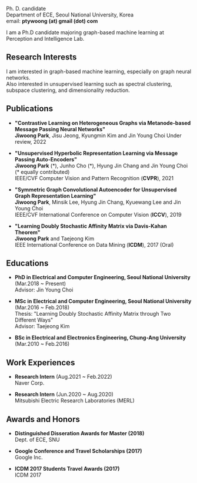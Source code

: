 Ph. D. candidate  
Department of ECE, Seoul National University, Korea  
email: **ptywoong (at) gmail (dot) com**  

I am a Ph.D candidate majoring graph-based machine learning at Perception and Intelligence Lab.

## Research Interests

I am interested in graph-based machine learning, especially on graph neural networks.  
Also interested in unsupervised learning such as spectral clustering, subspace clustering, and dimensionality reduction.

## Publications

* **"Contrastive Learning on Heterogeneous Graphs via Metanode-based Message Passing Neural Networks"**  
**Jiwoong Park**, Jisu Jeong, Kyungmin Kim and Jin Young Choi
Under review, 2022

* **"Unsupervised Hyperbolic Representation Learning via Message Passing Auto-Encoders"**  
**Jiwoong Park** (\*), Junho Cho (\*), Hyung Jin Chang and Jin Young Choi (* equally contributed)  
IEEE/CVF Computer Vision and Pattern Recognition (**CVPR**), 2021

* **"Symmetric Graph Convolutional Autoencoder for Unsupervised Graph Representation Learning"**  
**Jiwoong Park**, Minsik Lee, Hyung Jin Chang, Kyuewang Lee and Jin Young Choi  
IEEE/CVF International Conference on Computer Vision (**ICCV**), 2019 

* **"Learning Doubly Stochastic Affinity Matrix via Davis-Kahan Theorem"**  
**Jiwoong Park** and Taejeong Kim    
IEEE International Conference on Data Mining (**ICDM**), 2017 (Oral)

## Educations

* **PhD in Electrical and Computer Engineering, Seoul National University** (Mar.2018 ~ Present)  
Advisor: Jin Young Choi

* **MSc in Electrical and Computer Engineering, Seoul National University** (Mar.2016 ~ Feb.2018)  
Thesis: "Learning Doubly Stochastic Affinity Matrix through Two Different Ways"  
Advisor: Taejeong Kim

* **BSc in Electrical and Electronics Engineering, Chung-Ang University** (Mar.2010 ~ Feb.2016)

## Work Experiences
* **Research Intern** (Aug.2021 ~ Feb.2022)  
Naver Corp. 

* **Research Intern** (Jun.2020 ~ Aug.2020)  
Mitsubishi Electric Research Laboratories (MERL)

## Awards and Honors

* **Distinguished Disseration Awards for Master (2018)**  
Dept. of ECE, SNU  

* **Google Conference and Travel Scholarships (2017)**  
Google Inc.

* **ICDM 2017 Students Travel Awards (2017)**  
ICDM 2017
